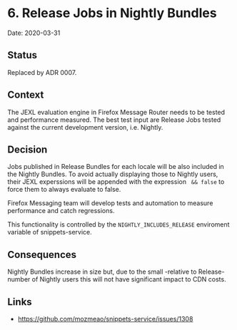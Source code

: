 # 6. Release Jobs in Nightly Bundles

Date: 2020-03-31

## Status

Replaced by ADR 0007.

## Context

The JEXL evaluation engine in Firefox Message Router needs to be
tested and performance measured. The best test input are Release Jobs
tested against the current development version, i.e. Nightly.


## Decision

Jobs published in Release Bundles for each locale will be also
included in the Nightly Bundles. To avoid actually displaying those to
Nightly users, their JEXL experssions will be appended with the
expression ` && false` to force them to always evaluate to false.

Firefox Messaging team will develop tests and automation to measure
performance and catch regressions.

This functionality is controlled by the `NIGHTLY_INCLUDES_RELEASE`
enviroment variable of snippets-service.


## Consequences

Nightly Bundles increase in size but, due to the small -relative to
Release- number of Nightly users this will not have significant impact
to CDN costs.


## Links

 - https://github.com/mozmeao/snippets-service/issues/1308
